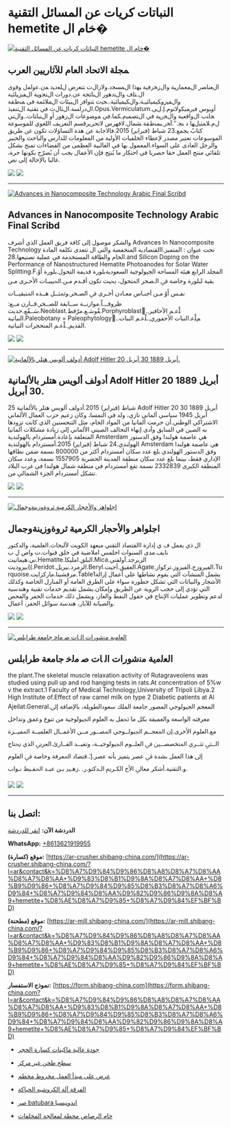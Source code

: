 # النباتات كريات عن المسائل التقنية hemetite خام ال�

<a href="https://swt.shibang-china.com/?l=ar&img&k=%D8%A7%D9%84%D9%86%D8%A8%D8%A7%D8%AA%D8%A7%D8%AA+%D9%83%D8%B1%D9%8A%D8%A7%D8%AA+%D8%B9%D9%86+%D8%A7%D9%84%D9%85%D8%B3%D8%A7%D8%A6%D9%84+%D8%A7%D9%84%D8%AA%D9%82%D9%86%D9%8A%D8%A9+hemetite+%D8%AE%D8%A7%D9%85+%D8%A7%D9%84%EF%BF%BD" target="_blank">![النباتات كريات عن المسائل التقنية hemetite خام ال�](http://static.shibang-china.com/all-800x300/1118.jpg)</a>

## ﻤﺠﻠﺔ الاتحاد العام للآثاريين العرب
ﺍﻝﻌﻨﺎﺼﺭ ﺍﻝﻤﻌﻤﺎﺭﻴﺔ ﻭﺍﻝﺯﺨﺭﻓﻴﺔ ﺒﻬﺫﺍ ﺍﻝﻤﺴﺠﺩ.ﻭﻻﺯﺍﻝﺕ ﺘﺘﻌﺭﺽ ﻝﻠﻌﺩﻴﺩ ﻤﻥ.ﻋﻭﺍﻤل ﻭﻗﻭﻯ ﺍﻝ.ﺘﻠﻑ ﻭﺍﻝﺘﺩﻫﻭﺭ ﺍﻝﻨﺎﺘﺠﺔ ﻋﻥ.ﺩﻭﺭﺍﺕ ﺍﻝﺘﺠﻭﻴﺔ ﺍﻝﻔﻴﺯﻴﺎﺌﻴﺔ ﻭﺍﻝﻔﻴﺯﻭﻜﻴﻤﻴﺎﺌﻴـﺔ.ﻭﺍﻝﻜﻴﻤﻴﺎﺌﻴﺔ..ﺤﻴﺙ ﺘﺘﻭﺍﻓﺭ ﺍﻝﺒﻴﺌﺎﺕ ﺍﻝﻤﻼﺌﻤﺔ ﻓﻰ ﻤﻨﻁﻘﺔ ﺍﻝﺩﺭﺍﺴﺔ.ﺍﻝﺜﺎﻝﺙ ﻓﻲ ﺘﻘﻨﻴﺔ ﺍﻝﺘﻨﻔﻴﺫ.Opus.Vermiculatum.ﺃﻭﺒﻭﺱ ﻓﻴﺭﻤﻴﻜﻭﻻﺘﻭﻡ.ﺇ.ﻝﻰ ﺠﺎﻨﺏ ﺍﻝﻭﺍﻗﻌﻴﺔ ﻭﺍﻝﺤﺭﻴﺔ ﻓﻲ ﺍﻝﺘﺼﻤﻴﻡ.ﻜﻤﺎ.ﻓﻲ ﻤﻭﻀﻭﻋﺎﺕ ﺍﻝﺯﻫﻭﺭ ﺃﻭ ﺍﻝﻨﺒﺎﺘﺎﺕ..ﻭﺍﻝﺘﻲ ﻝﻡ.ﻼﻤﺜﻴﻝﻬﺎ ﺩ ﻨﺠ.″.ﺁﺨﺭ.ﺒﻤﻨﻁﻘﺔ ﺸﻤﺎل.لافهرس  لاتحريرقسم التعريف اللغوي للموسوعة كتابٌ يجمع.23 شباط (فبراير) 2015.فالاجابة عن هذة التساؤلات تكون عن طريق الموسوعات تعتبر مصدر لإعطاء الخلفيات الأولية من المعلومات للدارس والباحث والخبير والرجل العادى على السواء.المعمول بها في الغالبية العظمى من القضاءات تمنح بشكل تلقائي منتج العمل حقا حصريا في احتكار ما يُنتِج فإن الأعمال يجب أن يُصرّح بكونها حرة، غالبا بالإحالة إلى نص.


<a href="https://whatsapp.shibangsoft.com/WhatsApp.php" target="_blank" title="WhatsApp">![](http://static.shibang-china.com/icon/whatsapp.png)</a> <a href="https://swt.shibang-china.com/?l=ar&icon&k=%D8%A7%D9%84%D9%86%D8%A8%D8%A7%D8%AA%D8%A7%D8%AA+%D9%83%D8%B1%D9%8A%D8%A7%D8%AA+%D8%B9%D9%86+%D8%A7%D9%84%D9%85%D8%B3%D8%A7%D8%A6%D9%84+%D8%A7%D9%84%D8%AA%D9%82%D9%86%D9%8A%D8%A9+hemetite+%D8%AE%D8%A7%D9%85+%D8%A7%D9%84%EF%BF%BD" target="_blank">![](http://static.shibang-china.com/icon/chat-ar.png)</a>

---

<a href="https://swt.shibang-china.com/?l=ar&img&k=%D8%A7%D9%84%D9%86%D8%A8%D8%A7%D8%AA%D8%A7%D8%AA+%D9%83%D8%B1%D9%8A%D8%A7%D8%AA+%D8%B9%D9%86+%D8%A7%D9%84%D9%85%D8%B3%D8%A7%D8%A6%D9%84+%D8%A7%D9%84%D8%AA%D9%82%D9%86%D9%8A%D8%A9+hemetite+%D8%AE%D8%A7%D9%85+%D8%A7%D9%84%EF%BF%BD" target="_blank">![Advances in Nanocomposite Technology Arabic Final Scribd](http://static.shibang-china.com/all-800x300/60.jpg)</a>

## Advances in Nanocomposite Technology Arabic Final Scribd
والشكر موصول إلى كافة فريق العمل الذي أشرف Advances In Nanocomposite Technology تحت عنوان : المتميز.االقتصادية المنخفضة والتى ال تتعدى تكلفة المادة الخام والطاقة المستخدمة في عملية تصنيعها.28.and Silicon Doping on the Performance of Nanostructured Hematite Photoanodes for Solar Water Splitting.F.المجلد الرابع هيئة المساحة الجيولوجية السعوديةﺑﻠﻮرة ﻗﺪﻳﻤﺔ اﻟﺘﺤﻮل.ﺑﻠﻮرة أَوْ ﺑﻘﻴﺔ ﻟﺒﻠﻮرة وﺧﺎﺻﺔ ﰲ اﻟ.ﺼﺨﺮ اﳌﺘﺤﻮل، ﲝﻴﺚ ﺗﻜﻮن أﻗـﺪم ﻣـﻦ.اﳊﺒﻴﺒـﺎت اﻷﺧـﺮى ﻣـﻦ ﻧﻔـﺲ أَوْ ﻣـﻦ أﺟﻨـﺎس ﻣﻌـﺎدن أﺧـﺮى ﰲ اﻟﺼـﺨﺮ.وﲤﺜــﻞ ﻫــﺬﻩ اﳌﺘﺒﻘﻴــﺎت ﻇﺮوﻓــ.ﺎً.ﻣﻮازﻧــﺔ ﺳــﺎﺑﻘﺔ ﻟﻠﺼــﺨﺮ.ﻗــﺎرن ﻣــﻊ: ﺳَــﻔْﻊ.ﺣﺪﻳﺚ.Neoblast.ﻔْوﺳَ.ﻊ.ﻣﺮّﻗﻂ.Porphyroblast.ِ.ﻠْﻋ.ﻢ اﻷﺣﺎﻓﻴﺮ اﻟﻨﺒﺎﺗﻴﺔ.Paleobotany = Paleophytology.ِ.ﻢﻠْﻋ.اﻟﻨﺒﺎت اﻷﺣﻔﻮري.ِ.ﻠْﻋ.ﻢ اﻟﻨﺒﺎت اﻟﻘﺪﻳﻢ.ِ.ﻠْﻋ.ﻢ اﻟﻤﺘﺤﺠﺮات اﻟﻨﺒﺎﺗﻴﺔ.


<a href="https://whatsapp.shibangsoft.com/WhatsApp.php" target="_blank" title="WhatsApp">![](http://static.shibang-china.com/icon/whatsapp.png)</a> <a href="https://swt.shibang-china.com/?l=ar&icon&k=%D8%A7%D9%84%D9%86%D8%A8%D8%A7%D8%AA%D8%A7%D8%AA+%D9%83%D8%B1%D9%8A%D8%A7%D8%AA+%D8%B9%D9%86+%D8%A7%D9%84%D9%85%D8%B3%D8%A7%D8%A6%D9%84+%D8%A7%D9%84%D8%AA%D9%82%D9%86%D9%8A%D8%A9+hemetite+%D8%AE%D8%A7%D9%85+%D8%A7%D9%84%EF%BF%BD" target="_blank">![](http://static.shibang-china.com/icon/chat-ar.png)</a>

---

<a href="https://swt.shibang-china.com/?l=ar&img&k=%D8%A7%D9%84%D9%86%D8%A8%D8%A7%D8%AA%D8%A7%D8%AA+%D9%83%D8%B1%D9%8A%D8%A7%D8%AA+%D8%B9%D9%86+%D8%A7%D9%84%D9%85%D8%B3%D8%A7%D8%A6%D9%84+%D8%A7%D9%84%D8%AA%D9%82%D9%86%D9%8A%D8%A9+hemetite+%D8%AE%D8%A7%D9%85+%D8%A7%D9%84%EF%BF%BD" target="_blank">![أدولف ألويس هتلر بالألمانية Adolf Hitler 20 أبريل 1889 30 أبريل.](http://static.shibang-china.com/all-800x300/654.jpg)</a>

## أدولف ألويس هتلر بالألمانية Adolf Hitler 20 أبريل 1889 30 أبريل.
25 شباط (فبراير) 2015.أدولف ألويس هتلر بالألمانية Adolf Hitler 20 أبريل 1889 30 أبريل 1945 سياسي ألماني نازي، ولد في النمسا، وكان زعيم حزب العمال الألماني الاشتراكي الوطني.أن حرمت ألمانيا من المواد الخام، مثل التنجستين الذي كانت تزودها به الصين في السابق وأدى إنهاء التحالف الصيني الألماني إلى زيادة مشكلات ألمانيا المتعلقة بإعادة.أمستردام بالهولندية Amsterdam هي عاصمة هولندا وفق الدستور الهولندي.24 شباط (فبراير) 2015.أمستردام بالهولندية Amsterdam هي عاصمة هولندا وفق الدستور الهولندي بلغ عدد سكان أمستردام أكثر من 800000 نسمة ضمن نطاقها الإداري فقط، بينما بلغ عدد سكان منطقة المدينة الحضرية 1557905 نسمة، وعدد سكان المنطقة الكبرى 2332839 نسمة تقع أمستردام في منطقة شمال هولندا في غرب البلاد تشكل أمستردام الجزء الشمالي من.


<a href="https://whatsapp.shibangsoft.com/WhatsApp.php" target="_blank" title="WhatsApp">![](http://static.shibang-china.com/icon/whatsapp.png)</a> <a href="https://swt.shibang-china.com/?l=ar&icon&k=%D8%A7%D9%84%D9%86%D8%A8%D8%A7%D8%AA%D8%A7%D8%AA+%D9%83%D8%B1%D9%8A%D8%A7%D8%AA+%D8%B9%D9%86+%D8%A7%D9%84%D9%85%D8%B3%D8%A7%D8%A6%D9%84+%D8%A7%D9%84%D8%AA%D9%82%D9%86%D9%8A%D8%A9+hemetite+%D8%AE%D8%A7%D9%85+%D8%A7%D9%84%EF%BF%BD" target="_blank">![](http://static.shibang-china.com/icon/chat-ar.png)</a>

---

<a href="https://swt.shibang-china.com/?l=ar&img&k=%D8%A7%D9%84%D9%86%D8%A8%D8%A7%D8%AA%D8%A7%D8%AA+%D9%83%D8%B1%D9%8A%D8%A7%D8%AA+%D8%B9%D9%86+%D8%A7%D9%84%D9%85%D8%B3%D8%A7%D8%A6%D9%84+%D8%A7%D9%84%D8%AA%D9%82%D9%86%D9%8A%D8%A9+hemetite+%D8%AE%D8%A7%D9%85+%D8%A7%D9%84%EF%BF%BD" target="_blank">![اجلواهر والأحجار الكرمية ثروةوزينةوجمال](http://static.shibang-china.com/all-800x300/1233.jpg)</a>

## اجلواهر والأحجار الكرمية ثروةوزينةوجمال
ال ذي يعمل ف ي إدارة االقتصاد التقني مبعهد الكويت لألبحاث.العلمية، والدكتور نايف.مدى السنوات اخلمس املاضية في خلق قنوات.ت واص ل ب ني.هيماتيت.Hematite.البلق.امليكا.Mica.الزبرجد.أولفني )بيروديت(.Peridot.الزمرد.بيريل.Beryl.العقيق.أجيت.Agate.الفيروزج.الفيروز.تركواز.Turquoise.مرقشيتا.ماركزايت.Table1يشمل المنشآت التي يقوم نشاطها على أعمال إزالة الأشجار والنباتات التي تشكل خطورة سواء على الطرق العامة أو المنازل الخاصة وكذلك التي تؤدي إلى حجب الروية عن الطريق وإمكان.يشمل تقديم خدمات تقنية وهندسية لدعم وتطوير عمليات الإنتاج في حقول النفط والغاز، ويشمل ذلك خدمات الحفر والفحص والصيانة للآبار، هندسة سوائل الحفر، أعمال.


<a href="https://whatsapp.shibangsoft.com/WhatsApp.php" target="_blank" title="WhatsApp">![](http://static.shibang-china.com/icon/whatsapp.png)</a> <a href="https://swt.shibang-china.com/?l=ar&icon&k=%D8%A7%D9%84%D9%86%D8%A8%D8%A7%D8%AA%D8%A7%D8%AA+%D9%83%D8%B1%D9%8A%D8%A7%D8%AA+%D8%B9%D9%86+%D8%A7%D9%84%D9%85%D8%B3%D8%A7%D8%A6%D9%84+%D8%A7%D9%84%D8%AA%D9%82%D9%86%D9%8A%D8%A9+hemetite+%D8%AE%D8%A7%D9%85+%D8%A7%D9%84%EF%BF%BD" target="_blank">![](http://static.shibang-china.com/icon/chat-ar.png)</a>

---

<a href="https://swt.shibang-china.com/?l=ar&img&k=%D8%A7%D9%84%D9%86%D8%A8%D8%A7%D8%AA%D8%A7%D8%AA+%D9%83%D8%B1%D9%8A%D8%A7%D8%AA+%D8%B9%D9%86+%D8%A7%D9%84%D9%85%D8%B3%D8%A7%D8%A6%D9%84+%D8%A7%D9%84%D8%AA%D9%82%D9%86%D9%8A%D8%A9+hemetite+%D8%AE%D8%A7%D9%85+%D8%A7%D9%84%EF%BF%BD" target="_blank">![اﻟﻌﻟﻣﯾﺔ ﻣﻧﺷورات اﻟ ﺎت ﺻ ﻣﻟﺧ جامعة طرابلس](http://static.shibang-china.com/all-800x300/1098.jpg)</a>

## اﻟﻌﻟﻣﯾﺔ ﻣﻧﺷورات اﻟ ﺎت ﺻ ﻣﻟﺧ جامعة طرابلس
the plant.The skeletal muscle relaxation activity of Rutagraveolens was studied using pull up and rod hanging tests in rats.At concentration of 5%w v the extract.1 Faculty of Medical Technology,University of Tripoli Libya.2 High Institute of.Effect of raw camel milk on type 2 Diabetic patients at Al Ajeilat.General.المعجم الجيولوجي المصور جامعة الملك سعوداﻟﻄﻮﻳﻠﺔ، ﺑﺎﻹﺿﺎﻓﺔ إﱃ ﻣﻌﺮﻓﺘﻪ اﻟﻮاﺳﻌﺔ واﻟﻌﻤﻴﻘﺔ ﺑﻜﻞ ﻣﺎ ﲢﻔﻞ ﺑﻪ اﻟﻌﻠﻮم اﳉﻴﻮﻟﻮﺟﻴﺔ ﻣﻦ ﺗﻨﻮع وﻋﻤﻖ وﺗﺪاﺧﻞ ﻣﻊ.اﻟﻌﻠﻮم اﻷﺧﺮى.إن اﳌﻌﺠــﻢ اﳉﻴﻮﻟــﻮﺟﻲ اﳌﺼــﻮر ﻣــﻦ اﻷﻋﻤــﺎل اﻟﻌﻠﻤﻴــﺔ اﳌﻤﻴــﺰة اﻟــﱵ ﺗﺜــﺮي اﳌﺘﺨﺼﺼــﲔ ﰲ اﻟﻌﻠــﻮم اﳉﻴﻮﻟﻮﺟﻴــﺔ، وﺗﻔﻴــﺪ اﻟﻘــﺎرئ.اﻟﻌﺮﰊ اﻟﺬي ﳛﺘﺎج إﱃ ﻫﺬا اﻟﻌﻤﻞ ﺑﺸﺪة ﰲ ﻋﺼﺮ ﻳﺘﻤﻴﺰ ﺑﺄﻧﻪ ﻋﺼﺮ.إ.َ.ﻗﺘﺼﺎد اﳌﻌﺮﻓﺔ وﺧﺎﺻﺔ ﰲ اﻟﻌﻠﻮم و.اﻟﺘﻘﻨﻴﺔ.أﺷﻜﺮ ﻣﻌﺎﱄ اﻷخ اﻟﻜـﺮﱘ اﻟـﺪﻛﺘﻮ.ر. .زﻫـﲑ ﺑـﻦ ﻋﺒـﺪ اﳊﻔـﻴﻆ ﻧـﻮاب.


<a href="https://whatsapp.shibangsoft.com/WhatsApp.php" target="_blank" title="WhatsApp">![](http://static.shibang-china.com/icon/whatsapp.png)</a> <a href="https://swt.shibang-china.com/?l=ar&icon&k=%D8%A7%D9%84%D9%86%D8%A8%D8%A7%D8%AA%D8%A7%D8%AA+%D9%83%D8%B1%D9%8A%D8%A7%D8%AA+%D8%B9%D9%86+%D8%A7%D9%84%D9%85%D8%B3%D8%A7%D8%A6%D9%84+%D8%A7%D9%84%D8%AA%D9%82%D9%86%D9%8A%D8%A9+hemetite+%D8%AE%D8%A7%D9%85+%D8%A7%D9%84%EF%BF%BD" target="_blank">![](http://static.shibang-china.com/icon/chat-ar.png)</a>

---
## اتصل بنا:

**الدردشة الآن:** [انقر للدردشة](https://swt.shibang-china.com?l=ar&contact&k=%D8%A7%D9%84%D9%86%D8%A8%D8%A7%D8%AA%D8%A7%D8%AA+%D9%83%D8%B1%D9%8A%D8%A7%D8%AA+%D8%B9%D9%86+%D8%A7%D9%84%D9%85%D8%B3%D8%A7%D8%A6%D9%84+%D8%A7%D9%84%D8%AA%D9%82%D9%86%D9%8A%D8%A9+hemetite+%D8%AE%D8%A7%D9%85+%D8%A7%D9%84%EF%BF%BD)

**WhatsApp:**  [+8613621919955](https://whatsapp.shibangsoft.com/WhatsApp.php)

**موقع (كسارة):** [https://ar-crusher.shibang-china.com/](https://ar-crusher.shibang-china.com/?l=ar&contact&k=%D8%A7%D9%84%D9%86%D8%A8%D8%A7%D8%AA%D8%A7%D8%AA+%D9%83%D8%B1%D9%8A%D8%A7%D8%AA+%D8%B9%D9%86+%D8%A7%D9%84%D9%85%D8%B3%D8%A7%D8%A6%D9%84+%D8%A7%D9%84%D8%AA%D9%82%D9%86%D9%8A%D8%A9+hemetite+%D8%AE%D8%A7%D9%85+%D8%A7%D9%84%EF%BF%BD)

**موقع (مطحنة):** [https://ar-mill.shibang-china.com/](https://ar-mill.shibang-china.com/?l=ar&contact&k=%D8%A7%D9%84%D9%86%D8%A8%D8%A7%D8%AA%D8%A7%D8%AA+%D9%83%D8%B1%D9%8A%D8%A7%D8%AA+%D8%B9%D9%86+%D8%A7%D9%84%D9%85%D8%B3%D8%A7%D8%A6%D9%84+%D8%A7%D9%84%D8%AA%D9%82%D9%86%D9%8A%D8%A9+hemetite+%D8%AE%D8%A7%D9%85+%D8%A7%D9%84%EF%BF%BD)

**نموذج الاستفسار:** [https://form.shibang-china.com](https://form.shibang-china.com?l=ar&contact&k=%D8%A7%D9%84%D9%86%D8%A8%D8%A7%D8%AA%D8%A7%D8%AA+%D9%83%D8%B1%D9%8A%D8%A7%D8%AA+%D8%B9%D9%86+%D8%A7%D9%84%D9%85%D8%B3%D8%A7%D8%A6%D9%84+%D8%A7%D9%84%D8%AA%D9%82%D9%86%D9%8A%D8%A9+hemetite+%D8%AE%D8%A7%D9%85+%D8%A7%D9%84%EF%BF%BD)

* [جودة عالية ماكينات كسارة الحجر](../30/%D8%AC%D9%88%D8%AF%D8%A9%20%D8%B9%D8%A7%D9%84%D9%8A%D8%A9%20%D9%85%D8%A7%D9%83%D9%8A%D9%86%D8%A7%D8%AA%20%D9%83%D8%B3%D8%A7%D8%B1%D8%A9%20%D8%A7%D9%84%D8%AD%D8%AC%D8%B1.md)

* [سطح طحن غير مركز](../27/%D8%B3%D8%B7%D8%AD%20%D8%B7%D8%AD%D9%86%20%D8%BA%D9%8A%D8%B1%20%D9%85%D8%B1%D9%83%D8%B2.md)

* [عرض على مبدأ العمل مخروط محطم](../29/%D8%B9%D8%B1%D8%B6%20%D8%B9%D9%84%D9%89%20%D9%85%D8%A8%D8%AF%D8%A3%20%D8%A7%D9%84%D8%B9%D9%85%D9%84%20%D9%85%D8%AE%D8%B1%D9%88%D8%B7%20%D9%85%D8%AD%D8%B7%D9%85.md)

* [الفرقة آلة الكروشيه الحياكة](../26/%D8%A7%D9%84%D9%81%D8%B1%D9%82%D8%A9%20%D8%A2%D9%84%D8%A9%20%D8%A7%D9%84%D9%83%D8%B1%D9%88%D8%B4%D9%8A%D9%87%20%D8%A7%D9%84%D8%AD%D9%8A%D8%A7%D9%83%D8%A9.md)

* [صر batubara اندونيسيا](../28/%D8%B5%D8%B1%20batubara%20%D8%A7%D9%86%D8%AF%D9%88%D9%86%D9%8A%D8%B3%D9%8A%D8%A7.md)

* [خام الرصاص محطة لمعالجة المخلفات](../29/%D8%AE%D8%A7%D9%85%20%D8%A7%D9%84%D8%B1%D8%B5%D8%A7%D8%B5%20%D9%85%D8%AD%D8%B7%D8%A9%20%D9%84%D9%85%D8%B9%D8%A7%D9%84%D8%AC%D8%A9%20%D8%A7%D9%84%D9%85%D8%AE%D9%84%D9%81%D8%A7%D8%AA.md)